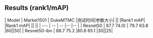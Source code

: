 
## Results (rank1/mAP)
| Model | Market1501 | DukeMTMC |测试时间|参数大小|
||      |Rank1 mAP| |Rank1 mAP| || ||
| --- | -- | -- |-- |-- |
| Resnet50 | 87.7  74.0) | 79.7  63.8 |60||50|
| Resnet50-ibn  | 88.7  75.2 |80.6 65.1 |30||25|


